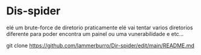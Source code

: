 # Dis-spider
elé um brute-force de diretorio praticamente elé vai tentar varios diretorios diferente para poder encontra um painel ou uma vunerabilidade e etc...

git clone https://github.com/lammerburro/Dir-spider/edit/main/README.md

